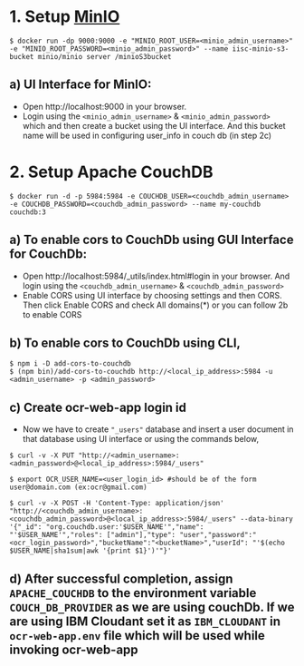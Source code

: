 # 1. Setup [MinIO](https://min.io/) 

```
$ docker run -dp 9000:9000 -e "MINIO_ROOT_USER=<minio_admin_username>" -e "MINIO_ROOT_PASSWORD=<minio_admin_password>" --name iisc-minio-s3-bucket minio/minio server /minioS3bucket
```


## a) UI Interface for MinIO:
 - Open http://localhost:9000 in your browser.
 - Login using the `<minio_admin_username>` & `<minio_admin_password>` which  and then create a bucket using the UI interface. And this bucket name will be used in configuring user_info in couch db (in step 2c)


# 2. Setup Apache CouchDB

```
$ docker run -d -p 5984:5984 -e COUCHDB_USER=<couchdb_admin_username> -e COUCHDB_PASSWORD=<couchdb_admin_password> --name my-couchdb couchdb:3
```

## a) To enable cors to CouchDb using GUI Interface for CouchDb:
 - Open http://localhost:5984/_utils/index.html#login in your browser. And login using the `<couchdb_admin_username>` & `<couchdb_admin_password>`
 - Enable CORS using UI interface by choosing settings and then CORS. Then click Enable CORS and check All domains(*) or you can follow 2b to enable CORS


## b) To enable cors to CouchDb using CLI,
  ```
$ npm i -D add-cors-to-couchdb
$ (npm bin)/add-cors-to-couchdb http://<local_ip_address>:5984 -u <admin_username> -p <admin_password>
```

## c) Create ocr-web-app login id
 - Now we have to create `"_users"` database and insert a user document in that database using UI interface or using the commands below,
  ```
$ curl -v -X PUT "http://<admin_username>:<admin_password>@<local_ip_address>:5984/_users"

$ export OCR_USER_NAME=<user_login_id> #should be of the form user@domain.com (ex:ocr@gmail.com)

$ curl -v -X POST -H 'Content-Type: application/json' "http://<couchdb_admin_username>:<couchdb_admin_password>@<local_ip_address>:5984/_users" --data-binary '{"_id": "org.couchdb.user:'$USER_NAME'","name": "'$USER_NAME'","roles": ["admin"],"type": "user","password":"<ocr_login_password>","bucketName":"<bucketName>","userId": "'$(echo $USER_NAME|sha1sum|awk '{print $1}')'"}'

```

## d) After successful completion, assign `APACHE_COUCHDB` to the environment variable `COUCH_DB_PROVIDER`  as we are using couchDb. If we are using IBM Cloudant set it as `IBM_CLOUDANT` in `ocr-web-app.env` file which will be used while invoking ocr-web-app
